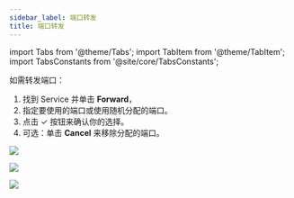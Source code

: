 ```yaml
---
sidebar_label: 端口转发
title: 端口转发
---
```


import Tabs from '@theme/Tabs';
import TabItem from '@theme/TabItem';
import TabsConstants from '@site/core/TabsConstants';

如需转发端口：

1. 找到 Service 并单击 **Forward**，
1. 指定要使用的端口或使用随机分配的端口。
1. 点击 &check; 按钮来确认你的选择。
1. 可选：单击 **Cancel** 来移除分配的端口。

<Tabs groupId="os" defaultValue={TabsConstants.defaultOs}>
<TabItem value="Windows">

![](rd-versioned-asset://ui-main/Windows_PortForwarding.png)

</TabItem>
<TabItem value="macOS">

![](rd-versioned-asset://ui-main/macOS_PortForwarding.png)

</TabItem>
<TabItem value="Linux">

![](rd-versioned-asset://ui-main/Linux_PortForwarding.png)

</TabItem>
</Tabs>
